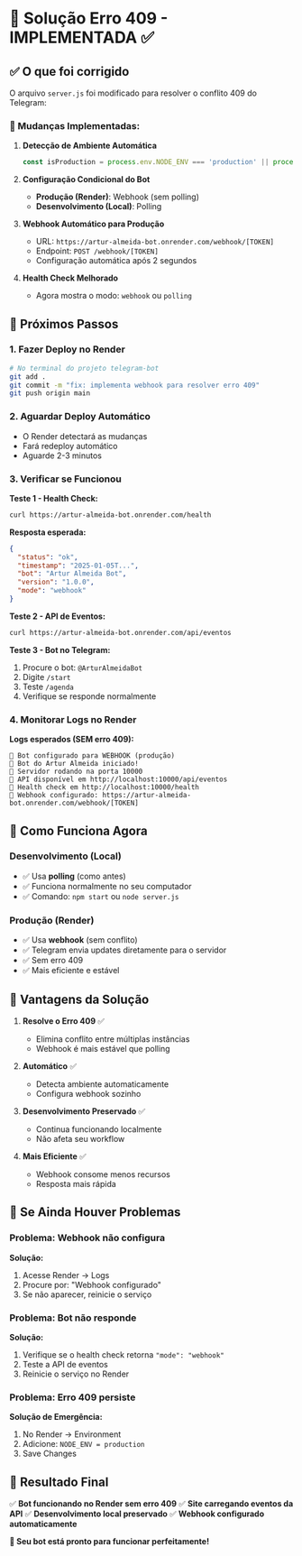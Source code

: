 # 🚨 Solução Erro 409 - IMPLEMENTADA ✅

## ✅ O que foi corrigido

O arquivo `server.js` foi modificado para resolver o conflito 409 do Telegram:

### 🔧 Mudanças Implementadas:

1. **Detecção de Ambiente Automática**
   ```javascript
   const isProduction = process.env.NODE_ENV === 'production' || process.env.RENDER;
   ```

2. **Configuração Condicional do Bot**
   - **Produção (Render)**: Webhook (sem polling)
   - **Desenvolvimento (Local)**: Polling

3. **Webhook Automático para Produção**
   - URL: `https://artur-almeida-bot.onrender.com/webhook/[TOKEN]`
   - Endpoint: `POST /webhook/[TOKEN]`
   - Configuração automática após 2 segundos

4. **Health Check Melhorado**
   - Agora mostra o modo: `webhook` ou `polling`

## 🚀 Próximos Passos

### 1. Fazer Deploy no Render

```bash
# No terminal do projeto telegram-bot
git add .
git commit -m "fix: implementa webhook para resolver erro 409"
git push origin main
```

### 2. Aguardar Deploy Automático
- O Render detectará as mudanças
- Fará redeploy automático
- Aguarde 2-3 minutos

### 3. Verificar se Funcionou

**Teste 1 - Health Check:**
```bash
curl https://artur-almeida-bot.onrender.com/health
```

**Resposta esperada:**
```json
{
  "status": "ok",
  "timestamp": "2025-01-05T...",
  "bot": "Artur Almeida Bot",
  "version": "1.0.0",
  "mode": "webhook"
}
```

**Teste 2 - API de Eventos:**
```bash
curl https://artur-almeida-bot.onrender.com/api/eventos
```

**Teste 3 - Bot no Telegram:**
1. Procure o bot: `@ArturAlmeidaBot`
2. Digite `/start`
3. Teste `/agenda`
4. Verifique se responde normalmente

### 4. Monitorar Logs no Render

**Logs esperados (SEM erro 409):**
```
🔗 Bot configurado para WEBHOOK (produção)
🎵 Bot do Artur Almeida iniciado!
🚀 Servidor rodando na porta 10000
📡 API disponível em http://localhost:10000/api/eventos
💚 Health check em http://localhost:10000/health
🔗 Webhook configurado: https://artur-almeida-bot.onrender.com/webhook/[TOKEN]
```

## 🔄 Como Funciona Agora

### Desenvolvimento (Local)
- ✅ Usa **polling** (como antes)
- ✅ Funciona normalmente no seu computador
- ✅ Comando: `npm start` ou `node server.js`

### Produção (Render)
- ✅ Usa **webhook** (sem conflito)
- ✅ Telegram envia updates diretamente para o servidor
- ✅ Sem erro 409
- ✅ Mais eficiente e estável

## 🎯 Vantagens da Solução

1. **Resolve o Erro 409** ✅
   - Elimina conflito entre múltiplas instâncias
   - Webhook é mais estável que polling

2. **Automático** ✅
   - Detecta ambiente automaticamente
   - Configura webhook sozinho

3. **Desenvolvimento Preservado** ✅
   - Continua funcionando localmente
   - Não afeta seu workflow

4. **Mais Eficiente** ✅
   - Webhook consome menos recursos
   - Resposta mais rápida

## 🚨 Se Ainda Houver Problemas

### Problema: Webhook não configura
**Solução:**
1. Acesse Render → Logs
2. Procure por: "Webhook configurado"
3. Se não aparecer, reinicie o serviço

### Problema: Bot não responde
**Solução:**
1. Verifique se o health check retorna `"mode": "webhook"`
2. Teste a API de eventos
3. Reinicie o serviço no Render

### Problema: Erro 409 persiste
**Solução de Emergência:**
1. No Render → Environment
2. Adicione: `NODE_ENV = production`
3. Save Changes

## 🎵 Resultado Final

✅ **Bot funcionando no Render sem erro 409**
✅ **Site carregando eventos da API**
✅ **Desenvolvimento local preservado**
✅ **Webhook configurado automaticamente**

**🎉 Seu bot está pronto para funcionar perfeitamente!**